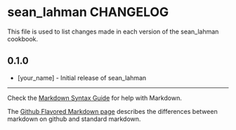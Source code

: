 sean_lahman CHANGELOG
=====================

This file is used to list changes made in each version of the sean_lahman cookbook.

0.1.0
-----
- [your_name] - Initial release of sean_lahman

- - -
Check the [Markdown Syntax Guide](http://daringfireball.net/projects/markdown/syntax) for help with Markdown.

The [Github Flavored Markdown page](http://github.github.com/github-flavored-markdown/) describes the differences between markdown on github and standard markdown.
